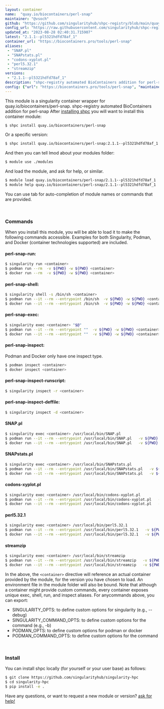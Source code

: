 ```yaml
---
layout: container
name:  "quay.io/biocontainers/perl-snap"
maintainer: "@vsoch"
github: "https://github.com/singularityhub/shpc-registry/blob/main/quay.io/biocontainers/perl-snap/container.yaml"
config_url: "https://raw.githubusercontent.com/singularityhub/shpc-registry/main/quay.io/biocontainers/perl-snap/container.yaml"
updated_at: "2023-08-28 02:40:31.715907"
latest: "2.1.1--pl5321hdfd78af_1"
container_url: "https://biocontainers.pro/tools/perl-snap"
aliases:
 - "SNAP.pl"
 - "SNAPstats.pl"
 - "codons-xyplot.pl"
 - "perl5.32.1"
 - "streamzip"
versions:
 - "2.1.1--pl5321hdfd78af_1"
description: "shpc-registry automated BioContainers addition for perl-snap"
config: {"url": "https://biocontainers.pro/tools/perl-snap", "maintainer": "@vsoch", "description": "shpc-registry automated BioContainers addition for perl-snap", "latest": {"2.1.1--pl5321hdfd78af_1": "sha256:28616a471376b39ec32320a84e7555196c70657f67a86c225f4fbf6bf3bae8cf"}, "tags": {"2.1.1--pl5321hdfd78af_1": "sha256:28616a471376b39ec32320a84e7555196c70657f67a86c225f4fbf6bf3bae8cf"}, "docker": "quay.io/biocontainers/perl-snap", "aliases": {"SNAP.pl": "/usr/local/bin/SNAP.pl", "SNAPstats.pl": "/usr/local/bin/SNAPstats.pl", "codons-xyplot.pl": "/usr/local/bin/codons-xyplot.pl", "perl5.32.1": "/usr/local/bin/perl5.32.1", "streamzip": "/usr/local/bin/streamzip"}}
---
```


This module is a singularity container wrapper for quay.io/biocontainers/perl-snap.
shpc-registry automated BioContainers addition for perl-snap
After [installing shpc](#install) you will want to install this container module:


```bash
$ shpc install quay.io/biocontainers/perl-snap
```

Or a specific version:

```bash
$ shpc install quay.io/biocontainers/perl-snap:2.1.1--pl5321hdfd78af_1
```

And then you can tell lmod about your modules folder:

```bash
$ module use ./modules
```

And load the module, and ask for help, or similar.

```bash
$ module load quay.io/biocontainers/perl-snap/2.1.1--pl5321hdfd78af_1
$ module help quay.io/biocontainers/perl-snap/2.1.1--pl5321hdfd78af_1
```

You can use tab for auto-completion of module names or commands that are provided.

<br>

### Commands

When you install this module, you will be able to load it to make the following commands accessible.
Examples for both Singularity, Podman, and Docker (container technologies supported) are included.

#### perl-snap-run:

```bash
$ singularity run <container>
$ podman run --rm  -v ${PWD} -w ${PWD} <container>
$ docker run --rm  -v ${PWD} -w ${PWD} <container>
```

#### perl-snap-shell:

```bash
$ singularity shell -s /bin/sh <container>
$ podman run --it --rm --entrypoint /bin/sh  -v ${PWD} -w ${PWD} <container>
$ docker run --it --rm --entrypoint /bin/sh  -v ${PWD} -w ${PWD} <container>
```

#### perl-snap-exec:

```bash
$ singularity exec <container> "$@"
$ podman run --it --rm --entrypoint ""  -v ${PWD} -w ${PWD} <container> "$@"
$ docker run --it --rm --entrypoint ""  -v ${PWD} -w ${PWD} <container> "$@"
```

#### perl-snap-inspect:

Podman and Docker only have one inspect type.

```bash
$ podman inspect <container>
$ docker inspect <container>
```

#### perl-snap-inspect-runscript:

```bash
$ singularity inspect -r <container>
```

#### perl-snap-inspect-deffile:

```bash
$ singularity inspect -d <container>
```


#### SNAP.pl

```bash
$ singularity exec <container> /usr/local/bin/SNAP.pl
$ podman run --it --rm --entrypoint /usr/local/bin/SNAP.pl   -v ${PWD} -w ${PWD} <container> -c " $@"
$ docker run --it --rm --entrypoint /usr/local/bin/SNAP.pl   -v ${PWD} -w ${PWD} <container> -c " $@"
```


#### SNAPstats.pl

```bash
$ singularity exec <container> /usr/local/bin/SNAPstats.pl
$ podman run --it --rm --entrypoint /usr/local/bin/SNAPstats.pl   -v ${PWD} -w ${PWD} <container> -c " $@"
$ docker run --it --rm --entrypoint /usr/local/bin/SNAPstats.pl   -v ${PWD} -w ${PWD} <container> -c " $@"
```


#### codons-xyplot.pl

```bash
$ singularity exec <container> /usr/local/bin/codons-xyplot.pl
$ podman run --it --rm --entrypoint /usr/local/bin/codons-xyplot.pl   -v ${PWD} -w ${PWD} <container> -c " $@"
$ docker run --it --rm --entrypoint /usr/local/bin/codons-xyplot.pl   -v ${PWD} -w ${PWD} <container> -c " $@"
```


#### perl5.32.1

```bash
$ singularity exec <container> /usr/local/bin/perl5.32.1
$ podman run --it --rm --entrypoint /usr/local/bin/perl5.32.1   -v ${PWD} -w ${PWD} <container> -c " $@"
$ docker run --it --rm --entrypoint /usr/local/bin/perl5.32.1   -v ${PWD} -w ${PWD} <container> -c " $@"
```


#### streamzip

```bash
$ singularity exec <container> /usr/local/bin/streamzip
$ podman run --it --rm --entrypoint /usr/local/bin/streamzip   -v ${PWD} -w ${PWD} <container> -c " $@"
$ docker run --it --rm --entrypoint /usr/local/bin/streamzip   -v ${PWD} -w ${PWD} <container> -c " $@"
```



In the above, the `<container>` directive will reference an actual container provided
by the module, for the version you have chosen to load. An environment file in the
module folder will also be bound. Note that although a container
might provide custom commands, every container exposes unique exec, shell, run, and
inspect aliases. For anycommands above, you can export:

 - SINGULARITY_OPTS: to define custom options for singularity (e.g., --debug)
 - SINGULARITY_COMMAND_OPTS: to define custom options for the command (e.g., -b)
 - PODMAN_OPTS: to define custom options for podman or docker
 - PODMAN_COMMAND_OPTS: to define custom options for the command

<br>

### Install

You can install shpc locally (for yourself or your user base) as follows:

```bash
$ git clone https://github.com/singularityhub/singularity-hpc
$ cd singularity-hpc
$ pip install -e .
```

Have any questions, or want to request a new module or version? [ask for help!](https://github.com/singularityhub/singularity-hpc/issues)